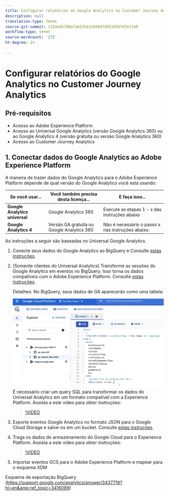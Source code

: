 ```yaml
---
title: Configurar relatórios do Google Analytics no Customer Journey Analytics
description: null
translation-type: tm+mt
source-git-commit: 1324ad5768a7ab215431b9447d9519367dfe17a0
workflow-type: tm+mt
source-wordcount: '272'
ht-degree: 1%

---
```



# Configurar relatórios do Google Analytics no Customer Journey Analytics



## Pré-requisitos

* Acesso ao Adobe Experience Platform
* Acesso ao Universal Google Analytics (versão Google Analytics 360) ou ao Google Analytics 4 (versão gratuita ou versão Google Analytics 360)
* Acesso ao Customer Journey Analytics

## 1. Conectar dados do Google Analytics ao Adobe Experience Platform

A maneira de trazer dados do Google Analytics para o Adobe Experience Platform depende de qual versão do Google Analytics você está usando:

| Se você usar... | Você também precisa desta licença... | E faça isso... |
| --- | --- | --- |
| **Google Analytics universal** | Google Analytics 360 | Execute as etapas 1 - x das instruções abaixo |
| **Google Analytics 4** | Versão GA gratuita ou Google Analytics 360 | Não é necessário o passo x nas instruções abaixo. |

As instruções a seguir são baseadas no Universal Google Analytics.

1. Conecte seus dados do Google Analytics ao BigQuery e
Consulte [estas instruções](https://support.google.com/analytics/answer/3416092?hl=en).

1. (Somente clientes do Universal Analytics) Transforme as sessões do Google Analytics em eventos no BigQuery.
Isso torna os dados compatíveis com o Adobe Experience Platform. Consulte [estas instruções](https://support.google.com/analytics/answer/3437618?hl=en).

   Detalhes: No BigQuery, seus dados de GA aparecerão como uma tabela:

   ![](assets/ga-bigquery.png)
É necessário criar um query SQL para transformar os dados do Universal Analytics em um formato compatível com a Experience Platform. Assista a este vídeo para obter instruções:

   >[!VIDEO](https://video.tv.adobe.com/v/332634)

1. Exporte eventos Google Analytics no formato JSON para o Google Cloud Storage e salve-os em um bucket.
Consulte [estas instruções](https://support.google.com/analytics/answer/3437719?hl=en&amp;ref_topic=3416089).

1. Traga os dados do armazenamento do Google Cloud para o Experience Platform.
Assista a este vídeo para obter instruções:

   >[!VIDEO](https://video.tv.adobe.com/v/332641)

1. Importar eventos GCS para o Adobe Experience Platform e mapear para o esquema XDM

Esquema de exportação BigQuery (https://support.google.com/analytics/answer/3437719?hl=en&amp;ref_topic=3416089)

